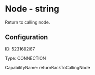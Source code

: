 # Node - string 
Return to calling node.
## Configuration
ID:  5231692i67

Type: CONNECTION 

CapabilityName: returnBackToCallingNode






